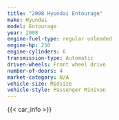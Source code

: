 ```yaml
---
title: "2008 Hyundai Entourage"
make: Hyundai
model: Entourage
year: 2008
engine-fuel-type: regular unleaded
engine-hp: 250
engine-cylinders: 6
transmission-type: Automatic
driven-wheels: Front wheel drive
number-of-doors: 4
market-category: N/A
vehicle-size: Midsize
vehicle-style: Passenger Minivan
---
```


{{< car_info >}}
